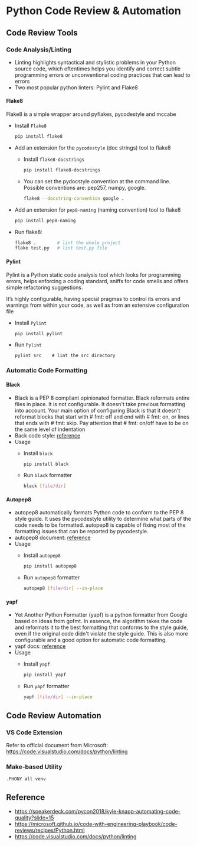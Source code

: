 # Python Code Review & Automation


## Code Review Tools
### Code Analysis/Linting
- Linting highlights syntactical and stylistic problems in your Python source code, which oftentimes helps you identify and correct subtle programming errors or unconventional coding practices that can lead to errors
- Two most popular python linters: Pylint and Flake8

#### Flake8
Flake8 is a simple wrapper around pyflakes, pycodestyle and mccabe

- Install `Flake8`
    ```bash
    pip install flake8
    ```
- Add an extension for the `pycodestyle` (doc strings) tool to flake8

    - Install `flake8-docstrings`
        ```bash
        pip install flake8-docstrings
        ```
    - You can set the pydocstyle convention at the command line. Possible conventions are: pep257, numpy, google.
        ```bash
        flake8 --docstring-convention google .
        ```
- Add an extension for `pep8-naming` (naming convention) tool to flake8
    ```bash
    pip install pep8-naming
    ```
- Run flake8:
    ```bash
    flake8 .        # lint the whole project
    flake test.py   # lint test.py file
    ```
 
#### Pylint
Pylint is a Python static code analysis tool which looks for programming errors, helps enforcing a coding standard, sniffs for code smells and offers simple refactoring suggestions.

It’s highly configurable, having special pragmas to control its errors and warnings from within your code, as well as from an extensive configuration file
- Install `Pylint`
    ```bash
    pip install pylint
    ```
- Run `Pylint`
    ```
    pylint src    # lint the src directory
    ```

### Automatic Code Formatting
#### Black
- Black is a PEP 8 compliant opinionated formatter. Black reformats entire files in place. It is not configurable. It doesn't take previous formatting into account. Your main option of configuring Black is that it doesn't reformat blocks that start with # fmt: off and end with # fmt: on, or lines that ends with # fmt: skip. Pay attention that # fmt: on/off have to be on the same level of indentation
- Back code style: [reference](https://github.com/psf/black/blob/master/docs/the_black_code_style.md)
- Usage
  - Install `black`
      ```bash
      pip install black
      ```

  - Run `black` formatter
      ```bash
      black [file/dir]
      ```

#### Autopep8
- autopep8 automatically formats Python code to conform to the PEP 8 style guide. It uses the pycodestyle utility to determine what parts of the code needs to be formatted. autopep8 is capable of fixing most of the formatting issues that can be reported by pycodestyle.
- autopep8 document: [reference](https://pypi.org/project/autopep8/)
- Usage
  - Install `autopep8`
      ```bash
      pip install autopep8
      ```

  - Run `autopep8` formatter
      ```bash
      autopep8 [file/dir] --in-place
      ```

#### yapf
- Yet Another Python Formatter (yapf) is a python formatter from Google based on ideas from gofmt. In essence, the algorithm takes the code and reformats it to the best formatting that conforms to the style guide, even if the original code didn't violate the style guide. This is also more configurable and a good option for automatic code formatting. 
- yapf docs: [reference](https://github.com/google/yapf)
- Usage
  - Install `yapf`
      ```bash
      pip install yapf
      ```

  - Run `yapf` formatter
      ```bash
      yapf [file/dir] --in-place
      ```

## Code Review Automation
### VS Code Extension
Refer to official document from Microsoft: https://code.visualstudio.com/docs/python/linting

### Make-based Utility

```make
.PHONY all venv
```


## Reference
- https://speakerdeck.com/pycon2018/kyle-knapp-automating-code-quality?slide=15
- https://microsoft.github.io/code-with-engineering-playbook/code-reviews/recipes/Python.html
- https://code.visualstudio.com/docs/python/linting